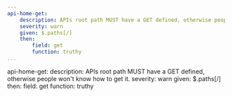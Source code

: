 ```yaml
---
api-home-get:
    description: APIs root path MUST have a GET defined, otherwise people won't know how to get it.
    severity: warn
    given: $.paths[/]
    then:
        field: get
        function: truthy
...
```

api-home-get:
    description: APIs root path MUST have a GET defined, otherwise people won't know how to get it.
    severity: warn
    given: $.paths[/]
    then:
        field: get
        function: truthy
